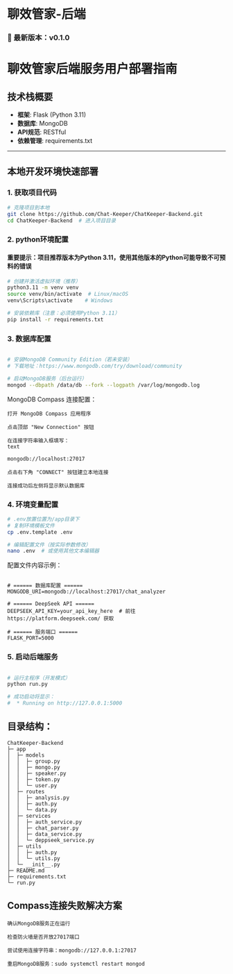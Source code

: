 # 聊效管家-后端

### **🔖 最新版本：v0.1.0**

# 聊效管家后端服务用户部署指南

## 技术栈概要
- **框架**: Flask (Python 3.11)
- **数据库**: MongoDB
- **API规范**: RESTful
- **依赖管理**: requirements.txt

---

## 本地开发环境快速部署

### 1. 获取项目代码
```bash
# 克隆项目到本地
git clone https://github.com/Chat-Keeper/ChatKeeper-Backend.git
cd ChatKeeper-Backend  # 进入项目目录
```
### 2. python环境配置
#### 重要提示：项目推荐版本为Python 3.11，使用其他版本的Python可能导致不可预料的错误
```bash
# 创建并激活虚拟环境（推荐）
python3.11 -m venv venv
source venv/bin/activate  # Linux/macOS
venv\Scripts\activate    # Windows

# 安装依赖库（注意：必须使用Python 3.11）
pip install -r requirements.txt
```
### 3. 数据库配置
```bash

# 安装MongoDB Community Edition（若未安装）
# 下载地址：https://www.mongodb.com/try/download/community

# 启动MongoDB服务（后台运行）
mongod --dbpath /data/db --fork --logpath /var/log/mongodb.log
```
MongoDB Compass 连接配置：

    打开 MongoDB Compass 应用程序

    点击顶部 "New Connection" 按钮

    在连接字符串输入框填写：
    text

    mongodb://localhost:27017

    点击右下角 "CONNECT" 按钮建立本地连接

    连接成功后左侧将显示默认数据库

### 4. 环境变量配置
```bash
# .env放置位置为/app目录下
# 复制环境模板文件
cp .env.template .env

# 编辑配置文件（按实际参数修改）
nano .env  # 或使用其他文本编辑器
```
配置文件内容示例：

```env

# ====== 数据库配置 ======
MONGODB_URI=mongodb://localhost:27017/chat_analyzer

# ====== DeepSeek API ======
DEEPSEEK_API_KEY=your_api_key_here  # 前往 https://platform.deepseek.com/ 获取

# ====== 服务端口 ======
FLASK_PORT=5000
```
### 5. 启动后端服务
```bash

# 运行主程序（开发模式）
python run.py

# 成功启动将显示：
#  * Running on http://127.0.0.1:5000
```


## 目录结构：
```
ChatKeeper-Backend
├─ app
│  ├─ models
│  │  ├─ group.py
│  │  ├─ mongo.py
│  │  ├─ speaker.py
│  │  ├─ token.py
│  │  └─ user.py
│  ├─ routes
│  │  ├─ analysis.py
│  │  ├─ auth.py
│  │  └─ data.py
│  ├─ services
│  │  ├─ auth_service.py
│  │  ├─ chat_parser.py
│  │  ├─ data_service.py
│  │  └─ deppseek_service.py
│  ├─ utils
│  │  ├─ auth.py
│  │  └─ utils.py
│  └─ __init__.py
├─ README.md
├─ requirements.txt
└─ run.py

```

## Compass连接失败解决方案

    确认MongoDB服务正在运行

    检查防火墙是否开放27017端口

    尝试使用连接字符串：mongodb://127.0.0.1:27017

    重启MongoDB服务：sudo systemctl restart mongod
